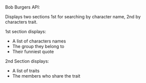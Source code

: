 Bob Burgers API:

Displays two sections 1st for searching by character name, 2nd by characters trait.

1st section displays:
- A list of characters names
- The group they belong to
- Their funniest quote 

2nd Section displays:  
- A list of traits 
- The members who share the trait